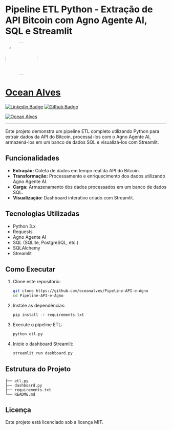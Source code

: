 # Pipeline ETL Python - Extração de API Bitcoin com Agno Agente AI, SQL e Streamlit

<a href="https://www.linkedin.com/in/oceanalves/">
 <img style="border-radius: 50%;" src="https://avatars.githubusercontent.com/u/56139923?v=4" width="100px;" alt=""/>
<h1>Ocean Alves</h1>

[![Linkedin Badge](https://img.shields.io/badge/-OceanAlves-blue?style=flat-square&logo=Linkedin&logoColor=white&link=https://www.linkedin.com/in/oceanalves/)](https://www.linkedin.com/in/oceanalves/)
[![Github Badge](https://img.shields.io/badge/-OceanAlves-c14438?style=flat-square&logo=GitHub&logoColor=white&link=https://github.com/oceanalves/)](https://github.com/oceanalves)

[![Ocean Alves](https://img.shields.io/badge/oceanalves-GitHub-black.svg)](https://github.com//)

<hr>

Este projeto demonstra um pipeline ETL completo utilizando Python para extrair dados da API do Bitcoin, processá-los com o Agno Agente AI, armazená-los em um banco de dados SQL e visualizá-los com Streamlit.

## Funcionalidades

- **Extração:** Coleta de dados em tempo real da API do Bitcoin.
- **Transformação:** Processamento e enriquecimento dos dados utilizando Agno Agente AI.
- **Carga:** Armazenamento dos dados processados em um banco de dados SQL.
- **Visualização:** Dashboard interativo criado com Streamlit.

## Tecnologias Utilizadas

- Python 3.x
- Requests
- Agno Agente AI
- SQL (SQLite, PostgreSQL, etc.)
- SQLAlchemy
- Streamlit

## Como Executar

1. Clone este repositório:

   ```bash
   git clone https://github.com/oceanalves/Pipeline-API-e-Agno
   cd Pipeline-API-e-Agno
   ```

2. Instale as dependências:

   ```bash
   pip install -r requirements.txt
   ```

3. Execute o pipeline ETL:

   ```bash
   python etl.py
   ```

4. Inicie o dashboard Streamlit:
   ```bash
   streamlit run dashboard.py
   ```

## Estrutura do Projeto

```
├── etl.py
├── dashboard.py
├── requirements.txt
└── README.md
```

## Licença

Este projeto está licenciado sob a licença MIT.

